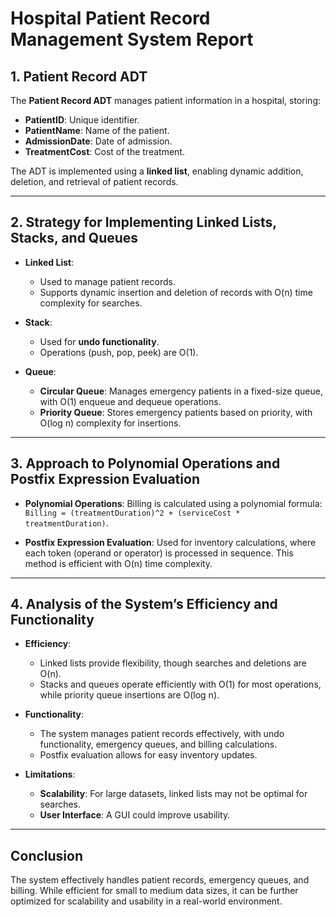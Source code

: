 # Hospital Patient Record Management System Report

## 1. Patient Record ADT

The **Patient Record ADT** manages patient information in a hospital, storing:
- **PatientID**: Unique identifier.
- **PatientName**: Name of the patient.
- **AdmissionDate**: Date of admission.
- **TreatmentCost**: Cost of the treatment.

The ADT is implemented using a **linked list**, enabling dynamic addition, deletion, and retrieval of patient records.

---

## 2. Strategy for Implementing Linked Lists, Stacks, and Queues

- **Linked List**: 
  - Used to manage patient records.
  - Supports dynamic insertion and deletion of records with O(n) time complexity for searches.
  
- **Stack**:
  - Used for **undo functionality**.
  - Operations (push, pop, peek) are O(1).
  
- **Queue**:
  - **Circular Queue**: Manages emergency patients in a fixed-size queue, with O(1) enqueue and dequeue operations.
  - **Priority Queue**: Stores emergency patients based on priority, with O(log n) complexity for insertions.

---

## 3. Approach to Polynomial Operations and Postfix Expression Evaluation

- **Polynomial Operations**: Billing is calculated using a polynomial formula:  
  `Billing = (treatmentDuration)^2 + (serviceCost * treatmentDuration)`.

- **Postfix Expression Evaluation**: Used for inventory calculations, where each token (operand or operator) is processed in sequence. This method is efficient with O(n) time complexity.

---

## 4. Analysis of the System’s Efficiency and Functionality

- **Efficiency**: 
  - Linked lists provide flexibility, though searches and deletions are O(n). 
  - Stacks and queues operate efficiently with O(1) for most operations, while priority queue insertions are O(log n).

- **Functionality**: 
  - The system manages patient records effectively, with undo functionality, emergency queues, and billing calculations.
  - Postfix evaluation allows for easy inventory updates.

- **Limitations**:
  - **Scalability**: For large datasets, linked lists may not be optimal for searches.
  - **User Interface**: A GUI could improve usability.

---

## Conclusion

The system effectively handles patient records, emergency queues, and billing. While efficient for small to medium data sizes, it can be further optimized for scalability and usability in a real-world environment.
